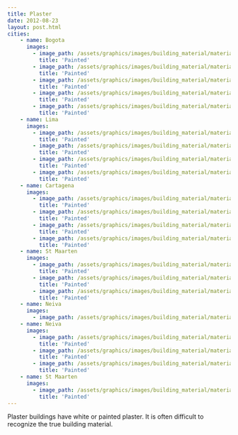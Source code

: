 ```yaml
---
title: Plaster 
date: 2012-08-23
layout: post.html
cities:
    - name: Bogota
      images:
        - image_path: /assets/graphics/images/building_material/material_plaster/painted_bogota_01.jpg
          title: 'Painted'
        - image_path: /assets/graphics/images/building_material/material_plaster/painted_bogota_02.jpg
          title: 'Painted'
        - image_path: /assets/graphics/images/building_material/material_plaster/painted_bogota_03.jpg
          title: 'Painted'
        - image_path: /assets/graphics/images/building_material/material_plaster/painted_bogota_04.jpg
          title: 'Painted'
        - image_path: /assets/graphics/images/building_material/material_plaster/painted_bogota_05.jpg
          title: 'Painted'
    - name: Lima
      images:
        - image_path: /assets/graphics/images/building_material/material_plaster/painted_lima_01.png
          title: 'Painted'
        - image_path: /assets/graphics/images/building_material/material_plaster/painted_lima_02.png
          title: 'Painted'
        - image_path: /assets/graphics/images/building_material/material_plaster/painted_lima_03.png
          title: 'Painted'
        - image_path: /assets/graphics/images/building_material/material_plaster/painted_lima_04.png
          title: 'Painted'
    - name: Cartagena
      images:
        - image_path: /assets/graphics/images/building_material/material_plaster/painted_cartagena_01.png
          title: 'Painted'
        - image_path: /assets/graphics/images/building_material/material_plaster/painted_cartagena_02.png
          title: 'Painted'
        - image_path: /assets/graphics/images/building_material/material_plaster/painted_cartagena_03.png
          title: 'Painted'
        - image_path: /assets/graphics/images/building_material/material_plaster/painted_cartagena_04.png
          title: 'Painted'
    - name: St Maarten
      images:
        - image_path: /assets/graphics/images/building_material/material_plaster/painted_st_maarten_02.png
          title: 'Painted'
        - image_path: /assets/graphics/images/building_material/material_plaster/painted_st_maarten_03.png
          title: 'Painted'
        - image_path: /assets/graphics/images/building_material/material_plaster/painted_st_maarten_04.png
          title: 'Painted'
    - name: Neiva
      images:
        - image_path: /assets/graphics/images/building_material/material_plaster/painted_neiva_04.png
    - name: Neiva
      images:
        - image_path: /assets/graphics/images/building_material/material_plaster/painted_neiva_01.png
          title: 'Painted'
        - image_path: /assets/graphics/images/building_material/material_plaster/painted_neiva_02.png
          title: 'Painted'
        - image_path: /assets/graphics/images/building_material/material_plaster/painted_neiva_03.png
          title: 'Painted'
    - name: St Maarten
      images:
        - image_path: /assets/graphics/images/building_material/material_plaster/painted_st_maarten_01.png
          title: 'Painted'
---
```

Plaster buildings have white or painted plaster. It is often difficult to recognize the true building material.